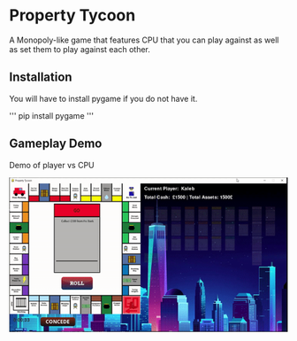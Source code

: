# Property Tycoon

A Monopoly-like game that features CPU that you can play against as well as set them to play against each other. 

## Installation 

You will have to install pygame if you do not have it.

'''
pip install pygame
'''

## Gameplay Demo 

Demo of player vs CPU 

![](property-tycoon.gif)
